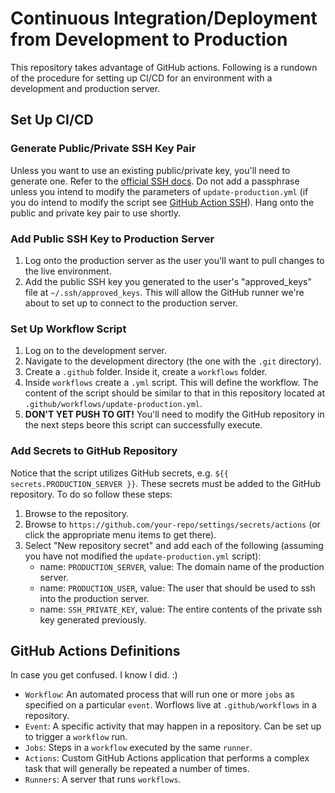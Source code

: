 # Continuous Integration/Deployment from Development to Production
This repository takes advantage of GitHub actions. Following is a rundown of the procedure for setting up CI/CD for an environment with a development and production server.

## Set Up CI/CD

### Generate Public/Private SSH Key Pair
Unless you want to use an existing public/private key, you'll need to generate one. Refer to the [official SSH docs](https://www.ssh.com/academy/ssh/keygen). Do not add a passphrase unless you intend to modify the parameters of `update-production.yml` (if you do intend to modify the script see [GitHub Action SSH](https://github.com/marketplace/actions/ssh-remote-commands)). Hang onto the public and private key pair to use shortly.

### Add Public SSH Key to Production Server
1. Log onto the production server as the user you'll want to pull changes to the live environment.
2. Add the public SSH key you generated to the user's "approved_keys" file at `~/.ssh/approved_keys`. This will allow the GitHub runner we're about to set up to connect to the production server.

### Set Up Workflow Script
1. Log on to the development server.
2. Navigate to the development directory (the one with the `.git` directory).
3. Create a `.github` folder. Inside it, create a `workflows` folder.
4. Inside `workflows` create a `.yml` script. This will define the workflow. The content of the script should be similar to that in this repository located at `.github/workflows/update-production.yml`.
5. **DON'T YET PUSH TO GIT!** You'll need to modify the GitHub repository in the next steps beore this script can successfully execute.

### Add Secrets to GitHub Repository
Notice that the script utilizes GitHub secrets, e.g. `${{ secrets.PRODUCTION_SERVER }}`. These secrets must be added to the GitHub repository. To do so follow these steps:
1. Browse to the repository.
2. Browse to `https://github.com/your-repo/settings/secrets/actions` (or click the appropriate menu items to get there).
3. Select "New repository secret" and add each of the following (assuming you have not modified the `update-production.yml` script):
    - name: `PRODUCTION_SERVER`, value: The domain name of the production server.
    - name: `PRODUCTION_USER`, value: The user that should be used to ssh into the production server.
    - name: `SSH_PRIVATE_KEY`, value: The entire contents of the private ssh key generated previously.

## GitHub Actions Definitions
In case you get confused. I know I did. :)
- `Workflow`: An automated process that will run one or more `jobs` as specified on a particular `event`. Worflows live at `.github/workflows` in a repository. 
- `Event`: A specific activity that may happen in a repository. Can be set up to trigger a `workflow` run.
- `Jobs`: Steps in a `workflow` executed by the same `runner`.
- `Actions`: Custom GitHub Actions application that performs a complex task that will generally be repeated a number of times.
- `Runners`: A server that runs `workflows`.